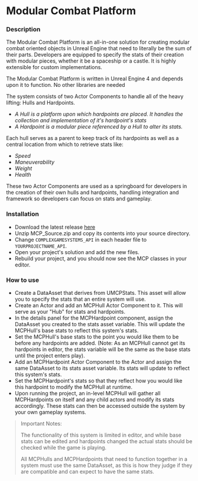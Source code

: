 # Modular Combat Platform

### Description
The Modular Combat Platform is an all-in-one solution for creating 
modular combat oriented objects in Unreal Engine that need to literally 
be the sum of their parts. Developers are equipped to specify the stats of their 
creation with modular pieces, whether it be a spaceship or a castle. 
It is highly extensible for custom implementations.

The Modular Combat Platform is written in Unreal Engine 4 and depends 
upon it to function. No other libraries are needed

The system consists of two Actor Components to handle all of the heavy lifting: 
Hulls and Hardpoints.
- *A Hull is a platform upon which hardpoints are placed. 
   It handles the collection and implementation of it's hardpoint's stats*
- *A Hardpoint is a modular piece referenced by a Hull to alter its stats.*

Each hull serves as a parent to keep track of its hardpoints as well as a 
central location from which to retrieve stats like:
- *Speed*
- *Maneuverability*
- *Weight*
- *Health*

These two Actor Components are used as a springboard for developers in the 
creation of their own hulls and hardpoints, handling integration and framework 
so developers can focus on stats and gameplay.

### Installation
- Download the latest release [here](https://github.com/drewfunderburk/ComplexGameSystems/releases)
- Unzip MCP_Source.zip and copy its contents into your source directory.
- Change `COMPLEXGAMESYSTEMS_API` in each header file to `YOURPROJECTNAME_API`.
- Open your project's solution and add the new files.
- Rebuild your project, and you should now see the MCP classes in your editor.

### How to use
- Create a DataAsset that derives from UMCPStats.
  This asset will allow you to specify the stats that an entire system will use.
- Create an Actor and add an MCPHull Actor Component to it.
  This will serve as your "Hub" for stats and hardpoints.
- In the details panel for the MCPHardpoint component, assign the DataAsset you created
  to the stats asset variable. This will update the MCPHull's base stats to reflect
  this system's stats.
- Set the MCPHull's base stats to the point you would like them to be before any
  hardpoints are added. (Note: As an MCPHull cannot get its hardpoints in editor,
  the stats variable will be the same as the base stats until the project enters play).
- Add an MCPHardpoint Actor Component to the Actor and assign the same DataAsset to its
  stats asset variable. Its stats will update to reflect this system's stats.
- Set the MCPHardpoint's stats so that they reflect how you would like this hardpoint
  to modify the MCPHull at runtime.
- Upon running the project, an in-level MCPHull will gather all MCPHardpoints on itself
  and any child actors and modify its stats accordingly. These stats can then be accessed
  outside the system by your own gameplay systems.

> Important Notes:
> 
> The functionality of this system is limited in editor, and while base stats can be
> edited and hardpoints changed the actual stats should be checked while the game is
> playing.
> 
> All MCPHulls and MCPHardpoints that need to function together in a system must use
> the same DataAsset, as this is how they judge if they are compatible and can expect
> to have the same stats.
